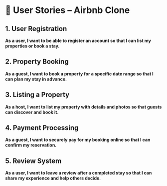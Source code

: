 # 📘 User Stories – Airbnb Clone

## 1. User Registration
**As a user, I want to be able to register an account so that I can list my properties or book a stay.**

## 2. Property Booking
**As a guest, I want to book a property for a specific date range so that I can plan my stay in advance.**

## 3. Listing a Property
**As a host, I want to list my property with details and photos so that guests can discover and book it.**

## 4. Payment Processing
**As a guest, I want to securely pay for my booking online so that I can confirm my reservation.**

## 5. Review System
**As a user, I want to leave a review after a completed stay so that I can share my experience and help others decide.**

